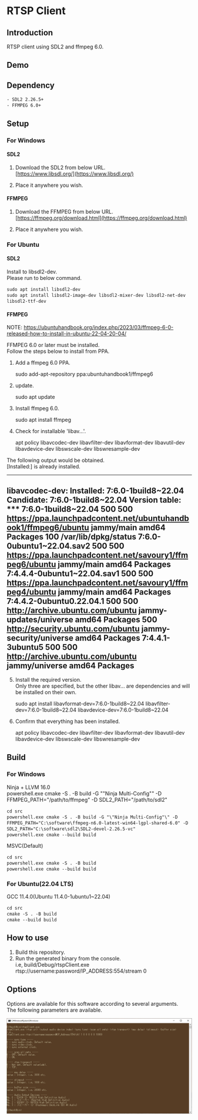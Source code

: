 
# RTSP Client

## Introduction

RTSP client using SDL2 and ffmpeg 6.0.  

## Demo



## Dependency

    - SDL2 2.26.5+  
    - FFMPEG 6.0+  

## Setup

### For Windows

#### SDL2

1. Download the SDL2 from below URL.  
[https://www.libsdl.org/](https://www.libsdl.org/)  

2. Place it anywhere you wish.  


#### FFMPEG

1. Download the FFMPEG from below URL.  
[https://ffmpeg.org/download.html](https://ffmpeg.org/download.html)  

2. Place it anywhere you wish.  


### For Ubuntu

#### SDL2

Install to libsdl2-dev.  
Please run to below command.  

    sudo apt install libsdl2-dev  
    sudo apt install libsdl2-image-dev libsdl2-mixer-dev libsdl2-net-dev libsdl2-ttf-dev  

#### FFMPEG

NOTE: https://ubuntuhandbook.org/index.php/2023/03/ffmpeg-6-0-released-how-to-install-in-ubuntu-22-04-20-04/  

FFMPEG 6.0 or later must be installed.  
Follow the steps below to install from PPA.  

1. Add a ffmpeg 6.0 PPA.  

    sudo add-apt-repository ppa:ubuntuhandbook1/ffmpeg6

2. update.  

    sudo apt update  

3. Install ffmpeg 6.0.  

    sudo apt install ffmpeg

4. Check for installable 'libav...'.  

    apt policy libavcodec-dev libavfilter-dev libavformat-dev libavutil-dev libavdevice-dev libswscale-dev libswresample-dev  

The following output would be obtained.  
[Installed:] is already installed.  

-------------------------------------------------------------------------------------------------------------
libavcodec-dev:
  Installed: 7:6.0-1build8~22.04
  Candidate: 7:6.0-1build8~22.04
  Version table:
 *** 7:6.0-1build8~22.04 500
        500 https://ppa.launchpadcontent.net/ubuntuhandbook1/ffmpeg6/ubuntu jammy/main amd64 Packages
        100 /var/lib/dpkg/status
     7:6.0-0ubuntu1~22.04.sav2 500
        500 https://ppa.launchpadcontent.net/savoury1/ffmpeg6/ubuntu jammy/main amd64 Packages
     7:4.4.4-0ubuntu1~22.04.sav1 500
        500 https://ppa.launchpadcontent.net/savoury1/ffmpeg4/ubuntu jammy/main amd64 Packages
     7:4.4.2-0ubuntu0.22.04.1 500
        500 http://archive.ubuntu.com/ubuntu jammy-updates/universe amd64 Packages
        500 http://security.ubuntu.com/ubuntu jammy-security/universe amd64 Packages
     7:4.4.1-3ubuntu5 500
        500 http://archive.ubuntu.com/ubuntu jammy/universe amd64 Packages
-------------------------------------------------------------------------------------------------------------

5. Install the required version.  
Only three are specified, but the other libav... are dependencies and will be installed on their own.  

    sudo apt install libavformat-dev=7:6.0-1build8~22.04 libavfilter-dev=7:6.0-1build8~22.04 libavdevice-dev=7:6.0-1build8~22.04  

6. Confirm that everything has been installed.  

    apt policy libavcodec-dev libavfilter-dev libavformat-dev libavutil-dev libavdevice-dev libswscale-dev libswresample-dev  

## Build

### For Windows

Ninja + LLVM 16.0  
powershell.exe cmake -S . -B build -G "\"Ninja Multi-Config"\" -D FFMPEG_PATH="/path/to/ffmpeg" -D SDL2_PATH="/path/to/sdl2"  

    cd src  
    powershell.exe cmake -S . -B build -G "\"Ninja Multi-Config"\" -D FFMPEG_PATH="C:\software\ffmpeg-n6.0-latest-win64-lgpl-shared-6.0" -D SDL2_PATH="C:\software\sdl2\SDL2-devel-2.26.5-vc"  
    powershell.exe cmake --build build  

MSVC(Default)  

    cd src
    powershell.exe cmake -S . -B build  
    powershell.exe cmake --build build  

### For Ubuntu(22.04 LTS)

GCC 11.4.0(Ubuntu 11.4.0-1ubuntu1~22.04)

    cd src  
    cmake -S . -B build  
    cmake --build build  

## How to use

1. Build this repository.  
2. Run the generated binary from the console.  
i.e, build/Debug/rtspClient.exe rtsp://username:password/IP_ADDRESS:554/stream 0

## Options

Options are available for this software according to several arguments.  
The following parameters are available.  

![arguments](./assets/arguments.png)

